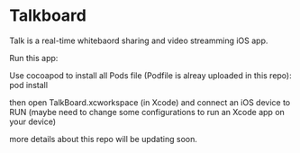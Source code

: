 # Talkboard

Talk is a real-time whitebaord sharing and video streamming iOS app.


Run this app:

Use cocoapod to install all Pods file (Podfile is alreay uploaded in this repo): pod install

then open TalkBoard.xcworkspace (in Xcode) and connect an iOS device to RUN 
(maybe need to change some configurations to run an Xcode app on your device)

more details about this repo will be updating soon.

